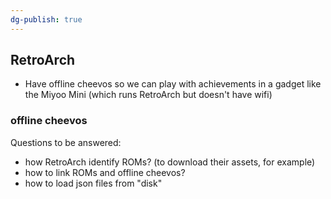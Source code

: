 ```yaml
---
dg-publish: true
---
```

## RetroArch

- Have offline cheevos so we can play with achievements in a gadget like the Miyoo Mini (which runs RetroArch but doesn't have wifi)


### offline cheevos

Questions to be answered:

- how RetroArch identify ROMs? (to download their assets, for example)
- how to link ROMs and offline cheevos?
- how to load json files from "disk"
